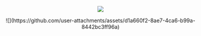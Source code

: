 <p align="center">
  <img src=https://github.com/user-attachments/assets/ec544e61-3763-441b-92c9-e4560811d019
</p>
<p align="center">
![](https://github.com/user-attachments/assets/d1a660f2-8ae7-4ca6-b99a-8442bc3ff96a)
</p>

